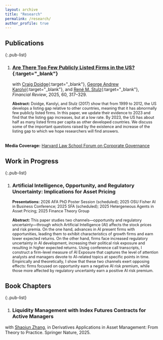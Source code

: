 ```yaml
---
layout: archive
title: "Research"
permalink: /research/
author_profile: true
---
```

## Publications

{:.pub-list}
1. ### **[Are There Too Few Publicly Listed Firms in the US?](https://onlinelibrary.wiley.com/doi/10.1111/fire.12439){:target="_blank"}** 
    with [Craig Doidge](https://discover.research.utoronto.ca/7530-craig-doidge){:target="_blank"}, [George Andrew Karolyi](https://www.johnson.cornell.edu/faculty-research/faculty/gak56/){:target="_blank"}, and [René M. Stulz](https://u.osu.edu/stulz.1/){:target="_blank"}, *Financial Review*, 2025, 60, 317–329.

   <div class="pub-body" style="font-size:0.9em; margin-top:0.5em;">
     <strong>Abstract:</strong> Doidge, Karolyi, and Stulz (2017) show that from 1999 to 2012, the US develops a listing gap relative to other countries, meaning that it has abnormally few publicly listed firms. In this paper, we update their evidence to 2023 and find that the listing gap increases, but at a low rate. By 2023, the US has about half as many listed firms per capita as other developed countries. We discuss some of the important questions raised by the existence and increase of the listing gap to which we hope researchers will find answers.<br>
  <br><strong>Media Coverage:</strong>  <a href="https://corpgov.law.harvard.edu/2025/04/02/are-there-too-few-publicly-listed-firms-in-the-us/" target="_blank">Harvard Law School Forum on Corporate Governance</a>
   </div>



## Work in Progress

{:.pub-list}
1. ### **Artificial Intelligence, Opportunity, and Regulatory Uncertainty: Implications for Asset Pricing**
    <div class="pub-body" style="font-size:0.9em; margin-top:0.5em;">
    <strong>Presentations:</strong> 2026 AFA PhD Poster Session (scheduled); 2025 OSU Fisher AI in Business Conference; 2025 SFA (scheduled); 2025 Hetergeneous Agents in Asset Pricing; 2025 Finance Theory Group<br>
    <br>
    <strong>Abstract:</strong> This paper studies two channels—opportunity and regulatory uncertainty—through which Artificial Intelligence (AI) affects the stock prices and risk premia. On the one hand, advances in AI present firms with opportunities, leading them to exhibit characteristics of growth firms and earn lower expected returns. On the other hand, firms face increased regulatory uncertainty in AI development, increasing their political risk exposure and resulting in higher expected returns. Using conference call transcripts, I construct a firm-level measure of AI Exposure that captures the level of attention analysts and managers devote to AI-related topics at specific points in time. Empirically and theoretically, I show that these two channels exert opposing effects: firms focused on opportunity earn a negative AI risk premium, while those more affected by regulatory uncertainty earn a positive AI risk premium.
    </div>

## Book Chapters

{:.pub-list}
1. ### **Liquidity Management with Index Futures Contracts for Active Managers**
with <a href="https://sites.google.com/view/zhangshaojun/shaojun-zhang" target="_blank">Shaojun Zhang</a>, in Derivatives Applications in Asset Management: From Theory to Practice. Springer Nature, 2025.